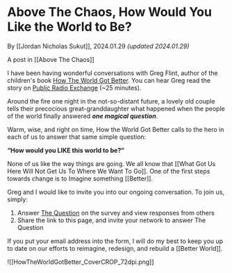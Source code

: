 # Above The Chaos, How Would You Like the World to Be? 

By [[Jordan Nicholas Sukut]], 2024.01.29 _(updated 2024.01.29)_

A post in [[Above The Chaos]]  

I have been having wonderful conversations with Greg Flint, author of the children's book [How The World Got Better](https://www.amazon.com/How-World-Better-Greg-Flint/dp/B0B8R8RBSX). You can hear Greg read the story on [Public Radio Exchange](https://beta.prx.org/stories/362373) (~25 minutes). 

Around the fire one night in the not-so-distant future, a lovely old couple tells their precocious great-granddaughter what happened when the people of the world finally answered ***one magical question***.  

Warm, wise, and right on time, How the World Got Better calls to the hero in each of us to answer that same simple question:

**“How would you LIKE this world to be?”**

None of us like the way things are going. We all know that [[What Got Us Here Will Not Get Us To Where We Want To Go]]. One of the first steps towards change is to Imagine something [[Better]]. 

Greg and I would like to invite you into our ongoing conversation. To join us, simply: 

1. Answer [The Question](https://docs.google.com/forms/d/1Z9dLB9XQI3k6G7BVfenGELL76fVeFsMgkYrQg4O2NY0/edit) on the survey and view responses from others  
2. Share the link to this page, and invite your network to answer The Question  

If you put your email address into the form, I will do my best to keep you up to date on our efforts to reimagine, redesign, and rebuild a [[Better World]].  

![[HowTheWorldGotBetter_CoverCROP_72dpi.png]]  






